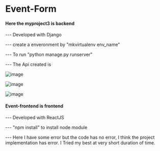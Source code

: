 # Event-Form

#### Here the myproject3 is backend 

--- Developed with Django 

--- create a enveronment by "mkvirtualenv env_name"

--- To run "python manage.py runserver"

--- The Api created is

![image](https://user-images.githubusercontent.com/94432813/235865611-6cdc8b3f-0eeb-44ba-a44d-959c921f4f96.png)

![image](https://user-images.githubusercontent.com/94432813/235865697-31daa1ac-26db-436d-9019-143bc4069616.png)

![image](https://user-images.githubusercontent.com/94432813/235865759-be54218d-8822-4ee2-8fdd-19763dc5abde.png)

#### Event-frontend is frontend

--- Developed with ReactJS

--- "npm install" to install node module

--- Here I have some error but the code has no error, I think the project implementation has error. I Tried my best at very short duration of time.
